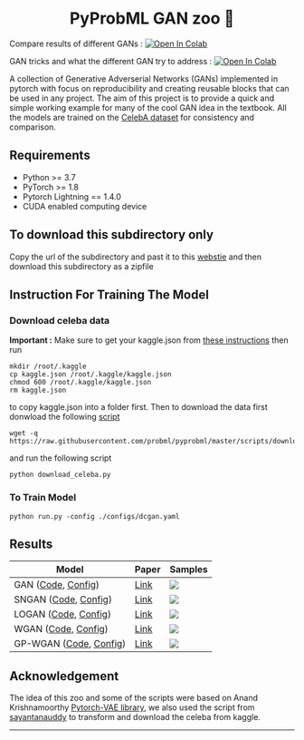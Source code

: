 <h1 align="center">
  <b>PyProbML GAN zoo 🐅 </b><br>
</h1>

Compare results of different GANs : <a href="https://colab.research.google.com/github/probml/probml-notebooks/blob/main/notebooks/gan_compare_results.ipynb" target="_parent"><img src="https://colab.research.google.com/assets/colab-badge.svg" alt="Open In Colab"/></a>


GAN tricks and what the different GAN try to address : <a href="https://colab.research.google.com/github/probml/probml-notebooks/blob/main/notebooks/gan_tricks.ipynb" target="_parent"><img src="https://colab.research.google.com/assets/colab-badge.svg" alt="Open In Colab"/></a>


A collection of Generative Adverserial Networks (GANs) implemented in pytorch with focus on reproducibility and creating reusable blocks that can be used in any project. The aim of this project is to provide
a quick and simple working example for many of the cool GAN idea in the textbook. All the models are trained on the [CelebA dataset](http://mmlab.ie.cuhk.edu.hk/projects/CelebA.html)
for consistency and comparison. 

## Requirements
- Python >= 3.7
- PyTorch >= 1.8
- Pytorch Lightning  == 1.4.0
- CUDA enabled computing device

## To download this subdirectory only 

Copy the url of the subdirectory and past it to this [webstie](https://download-directory.github.io) and then download this subdirectory as a zipfile

## Instruction For Training The Model

### Download celeba data

**Important :** Make sure to get your kaggle.json from [these instructions](https://github.com/Kaggle/kaggle-api#api-credentials) then run 

```
mkdir /root/.kaggle 
cp kaggle.json /root/.kaggle/kaggle.json
chmod 600 /root/.kaggle/kaggle.json
rm kaggle.json
```

to copy kaggle.json into a folder first. Then to download the data first donwload the following [script](https://github.com/probml/pyprobml/blob/master/scripts/download_celeba.py)
```
wget -q https://raw.githubusercontent.com/probml/pyprobml/master/scripts/download_celeba.py
```
and run the following script
```
python download_celeba.py
```

### To Train Model

```
python run.py -config ./configs/dcgan.yaml
```
## Results

| Model                                                                  | Paper                                            | Samples |
|------------------------------------------------------------------------|--------------------------------------------------|---------|
| GAN ([Code][dcgan_code], [Config][dcgan_config])                       |[Link](https://arxiv.org/abs/1406.2661)           |  ![][1] |
| SNGAN ([Code][sngan_code], [Config][sngan_config])                     |[Link](https://arxiv.org/abs/1802.05957)          |  ![][2] |
| LOGAN ([Code][logan_code], [Config][logan_config])                     |[Link](https://arxiv.org/abs/1912.00953)          |  ![][3] |
| WGAN ([Code][wgan_code], [Config][wgan_config])                        |[Link](https://arxiv.org/abs/1701.07875)          |  ![][4] |
| GP-WGAN   ([Code][gp_wgan_code], [Config][gp_wgan_config])             |[Link](https://arxiv.org/pdf/1704.00028.pdf)      |  ![][5] |


## Acknowledgement

The idea of this zoo and some of the scripts were based on Anand Krishnamoorthy [Pytorch-VAE library](https://github.com/AntixK/PyTorch-VAE), we also used the script from [sayantanauddy](https://github.com/sayantanauddy/vae_lightning) to transform and download the celeba from kaggle. 

-----------

[dcgan_code]: https://raw.githubusercontent.com/probml/pyprobml/master/scripts/gan/models/dcgan.py
[gp_wgan_code]: https://raw.githubusercontent.com/probml/pyprobml/master/scripts/gan/models/gp_wgan.py
[logan_code]: https://raw.githubusercontent.com/probml/pyprobml/master/scripts/gan/models/logan.py
[sngan_code]: https://raw.githubusercontent.com/probml/pyprobml/master/scripts/gan/models/sngan.py
[wgan_code]: https://github.com/probml/pyprobml/blob/master/scripts/gan/models/wgan.py

[dcgan_config]: https://github.com/probml/pyprobml/blob/master/scripts/gan/configs/dcgan.yaml
[gp_wgan_config]: https://github.com/probml/pyprobml/blob/master/scripts/gan/configs/gp_wgan.yaml
[logan_config]: https://github.com/probml/pyprobml/blob/master/scripts/gan/configs/logan.yaml
[sngan_config]: https://github.com/probml/pyprobml/blob/master/scripts/gan/configs/sngan.yaml
[wgan_config]: https://github.com/probml/pyprobml/blob/master/scripts/gan/configs/wgan.yaml

[1]: https://github.com/probml/pyprobml/blob/master/scripts/gan/assets/dcgan.png
[2]: https://github.com/probml/pyprobml/blob/master/scripts/gan/assets/logan.png
[3]: https://github.com/probml/pyprobml/blob/master/scripts/gan/assets/sngan.png
[4]: https://github.com/probml/pyprobml/blob/master/scripts/gan/assets/wgan.png
[5]: https://github.com/probml/pyprobml/blob/master/scripts/gan/assets/gp_wgan.png

